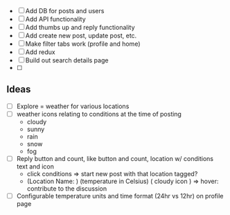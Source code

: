 -   [ ] Add DB for posts and users
-   [ ] Add API functionality
-   [ ] Add thumbs up and reply functionality
-   [ ] Add create new post, update post, etc.
-   [ ] Make filter tabs work (profile and home)
-   [ ] Add redux
-   [ ] Build out search details page
-   [ ]

## Ideas

-   [ ] Explore = weather for various locations
-   [ ] weather icons relating to conditions at the time of posting
    -   cloudy
    -   sunny
    -   rain
    -   snow
    -   fog
-   [ ] Reply button and count, like button and count, location w/ conditions text and icon
    -   click conditions => start new post with that location tagged?
    -   (Location Name: ) (temperature in Celsius) ( cloudy icon ) => hover: contribute to the discussion
-   [ ] Configurable temperature units and time format (24hr vs 12hr) on profile page
